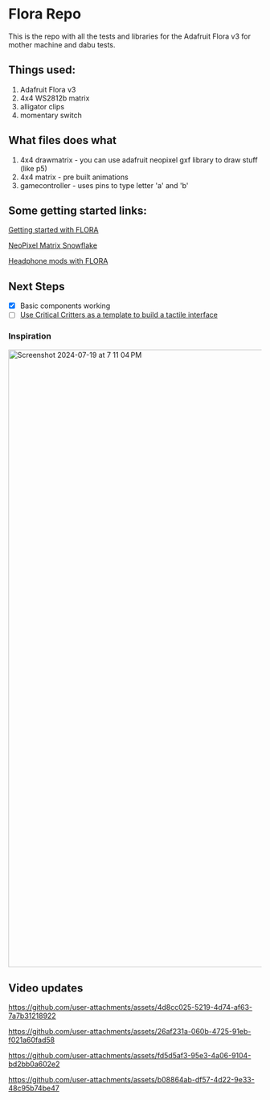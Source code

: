 # Flora Repo

This is the repo with all the tests and libraries for the Adafruit Flora v3 for mother machine and dabu tests. 

## Things used:

1. Adafruit Flora v3
2. 4x4 WS2812b matrix
3. alligator clips
4. momentary switch

## What files does what
1. 4x4 drawmatrix - you can use adafruit neopixel gxf library to draw stuff (like p5)
2. 4x4 matrix - pre built animations
3. gamecontroller - uses pins to type letter 'a' and 'b'

## Some getting started links:

[Getting started with FLORA](https://learn.adafruit.com/getting-started-with-flora)

[NeoPixel Matrix Snowflake](https://learn.adafruit.com/neopixel-matrix-snowflake-sweater/flora)

[Headphone mods with FLORA](https://learn.adafruit.com/glowing-skullcandy-headphones-mod/)

## Next Steps

- [x] Basic components working
- [ ] [Use Critical Critters as a template to build a tactile interface](https://www.kobakant.at/DIY/?p=7873)

### Inspiration 

<img width="1229" alt="Screenshot 2024-07-19 at 7 11 04 PM" src="https://github.com/user-attachments/assets/3c0077cb-f615-43e7-bef3-d8f62b0a3e60">


## Video updates

https://github.com/user-attachments/assets/4d8cc025-5219-4d74-af63-7a7b31218922

https://github.com/user-attachments/assets/26af231a-060b-4725-91eb-f021a60fad58

https://github.com/user-attachments/assets/fd5d5af3-95e3-4a06-9104-bd2bb0a602e2

https://github.com/user-attachments/assets/b08864ab-df57-4d22-9e33-48c95b74be47


